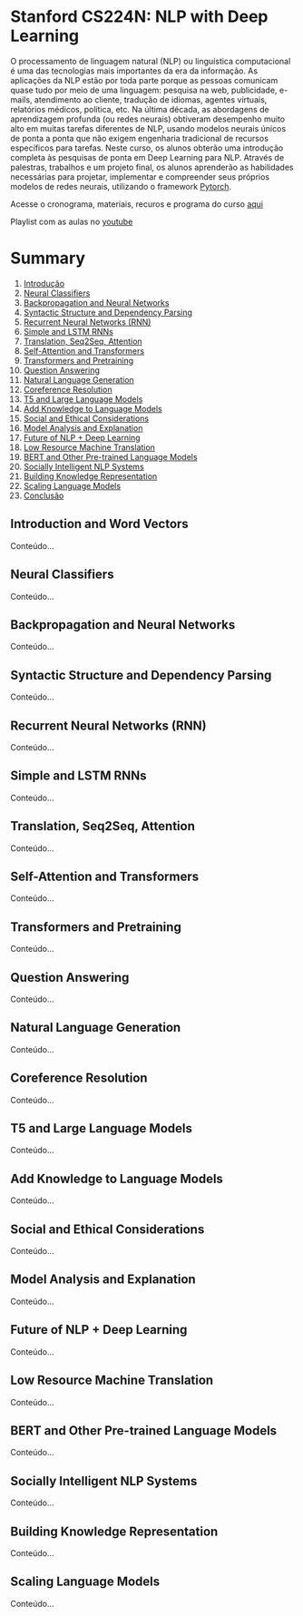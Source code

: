 # Stanford CS224N: NLP with Deep Learning
O processamento de linguagem natural (NLP) ou linguística computacional é uma das tecnologias mais importantes da era da informação. As aplicações da NLP estão por toda parte porque as pessoas comunicam quase tudo por meio de uma linguagem: pesquisa na web, publicidade, e-mails, atendimento ao cliente, tradução de idiomas, agentes virtuais, relatórios médicos, política, etc. Na última década, as abordagens de aprendizagem profunda (ou redes neurais) obtiveram desempenho muito alto em muitas tarefas diferentes de NLP, usando modelos neurais únicos de ponta a ponta que não exigem engenharia tradicional de recursos específicos para tarefas. Neste curso, os alunos obterão uma introdução completa às pesquisas de ponta em Deep Learning para NLP. Através de palestras, trabalhos e um projeto final, os alunos aprenderão as habilidades necessárias para projetar, implementar e compreender seus próprios modelos de redes neurais, utilizando o framework [Pytorch](https://pytorch.org/).

Acesse o cronograma, materiais, recuros e programa do curso [aqui](https://web.stanford.edu/class/cs224n/)

Playlist com as aulas no [youtube](https://www.youtube.com/playlist?list=PLoROMvodv4rOSH4v6133s9LFPRHjEmbmJ)

# Summary
1. [Introdução](#introduction-and-word-vectors)
2. [Neural Classifiers](#neural-classifiers)
3. [Backpropagation and Neural Networks](#backpropagation-and-neural-networks)
4. [Syntactic Structure and Dependency Parsing](#syntactic-structure-and-dependency-parsing)
5. [Recurrent Neural Networks (RNN)](#recurrent-neural-networks-rnn)
6. [Simple and LSTM RNNs](#simple-and-lstm-rnns)
7. [Translation, Seq2Seq, Attention](#translation-seq2seq-attention)
8. [Self-Attention and Transformers](#self-attention-and-transformers)
9. [Transformers and Pretraining](#transformers-and-pretraining)
10. [Question Answering](#question-answering)
11. [Natural Language Generation](#natural-language-generation)
12. [Coreference Resolution](#coreference-resolution)
13. [T5 and Large Language Models](#t5-and-large-language-models)
14. [Add Knowledge to Language Models](#add-knowledge-to-language-models)
15. [Social and Ethical Considerations](#social-and-ethical-considerations)
16. [Model Analysis and Explanation](#model-analysis-and-explanation)
17. [Future of NLP + Deep Learning](#future-of-nlp--deep-learning)
18. [Low Resource Machine Translation](#low-resource-machine-translation)
19. [BERT and Other Pre-trained Language Models](#bert-and-other-pre-trained-language-models)
20. [Socially Intelligent NLP Systems](#socially-intelligent-nlp-systems)
21. [Building Knowledge Representation](#building-knowledge-representation)
22. [Scaling Language Models](#scaling-language-models)
23. [Conclusão](#conclusão)


## Introduction and Word Vectors
Conteúdo...

## Neural Classifiers
Conteúdo...

## Backpropagation and Neural Networks
Conteúdo...

## Syntactic Structure and Dependency Parsing
Conteúdo...

## Recurrent Neural Networks (RNN)
Conteúdo...

## Simple and LSTM RNNs
Conteúdo...

## Translation, Seq2Seq, Attention
Conteúdo...

## Self-Attention and Transformers
Conteúdo...

## Transformers and Pretraining
Conteúdo...

## Question Answering
Conteúdo...

## Natural Language Generation
Conteúdo...

## Coreference Resolution
Conteúdo...

## T5 and Large Language Models
Conteúdo...

## Add Knowledge to Language Models
Conteúdo...

## Social and Ethical Considerations
Conteúdo...

## Model Analysis and Explanation
Conteúdo...

## Future of NLP + Deep Learning
Conteúdo...

## Low Resource Machine Translation
Conteúdo...

## BERT and Other Pre-trained Language Models
Conteúdo...

## Socially Intelligent NLP Systems
Conteúdo...

## Building Knowledge Representation
Conteúdo...

## Scaling Language Models
Conteúdo...

